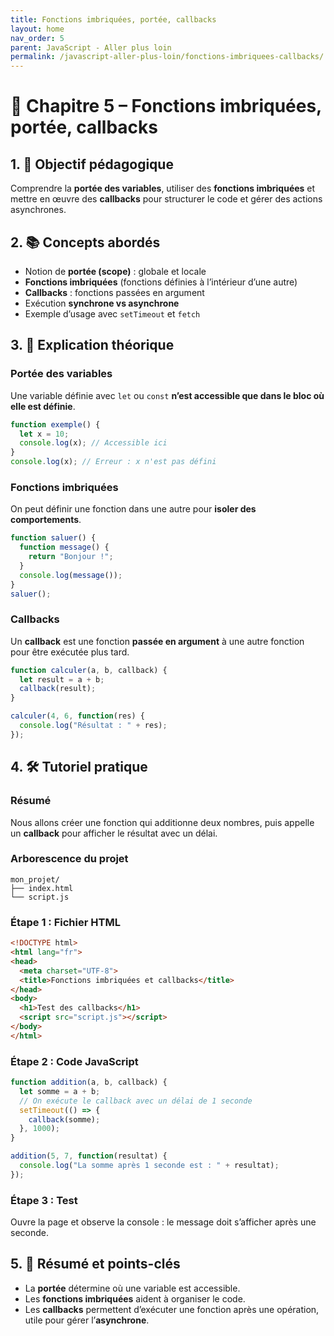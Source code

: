 ```yaml
---
title: Fonctions imbriquées, portée, callbacks
layout: home
nav_order: 5
parent: JavaScript - Aller plus loin
permalink: /javascript-aller-plus-loin/fonctions-imbriquees-callbacks/
---
```


# 📘 Chapitre 5 – Fonctions imbriquées, portée, callbacks

## 1. 🎯 Objectif pédagogique

Comprendre la **portée des variables**, utiliser des **fonctions imbriquées** et mettre en œuvre des **callbacks** pour structurer le code et gérer des actions asynchrones.

## 2. 📚 Concepts abordés

* Notion de **portée (scope)** : globale et locale
* **Fonctions imbriquées** (fonctions définies à l’intérieur d’une autre)
* **Callbacks** : fonctions passées en argument
* Exécution **synchrone vs asynchrone**
* Exemple d’usage avec `setTimeout` et `fetch`

## 3. 🧠 Explication théorique

### Portée des variables

Une variable définie avec `let` ou `const` **n’est accessible que dans le bloc où elle est définie**.

```js
function exemple() {
  let x = 10;
  console.log(x); // Accessible ici
}
console.log(x); // Erreur : x n'est pas défini
```

### Fonctions imbriquées

On peut définir une fonction dans une autre pour **isoler des comportements**.

```js
function saluer() {
  function message() {
    return "Bonjour !";
  }
  console.log(message());
}
saluer();
```

### Callbacks

Un **callback** est une fonction **passée en argument** à une autre fonction pour être exécutée plus tard.

```js
function calculer(a, b, callback) {
  let result = a + b;
  callback(result);
}

calculer(4, 6, function(res) {
  console.log("Résultat : " + res);
});
```

## 4. 🛠 Tutoriel pratique

### Résumé

Nous allons créer une fonction qui additionne deux nombres, puis appelle un **callback** pour afficher le résultat avec un délai.

### Arborescence du projet

```
mon_projet/
├── index.html
└── script.js
```

### **Étape 1 : Fichier HTML**

```html
<!DOCTYPE html>
<html lang="fr">
<head>
  <meta charset="UTF-8">
  <title>Fonctions imbriquées et callbacks</title>
</head>
<body>
  <h1>Test des callbacks</h1>
  <script src="script.js"></script>
</body>
</html>
```

### **Étape 2 : Code JavaScript**

```js
function addition(a, b, callback) {
  let somme = a + b;
  // On exécute le callback avec un délai de 1 seconde
  setTimeout(() => {
    callback(somme);
  }, 1000);
}

addition(5, 7, function(resultat) {
  console.log("La somme après 1 seconde est : " + resultat);
});
```

### **Étape 3 : Test**

Ouvre la page et observe la console : le message doit s’afficher après une seconde.

## 5. 🧾 Résumé et points-clés

* La **portée** détermine où une variable est accessible.
* Les **fonctions imbriquées** aident à organiser le code.
* Les **callbacks** permettent d’exécuter une fonction après une opération, utile pour gérer l’**asynchrone**.

